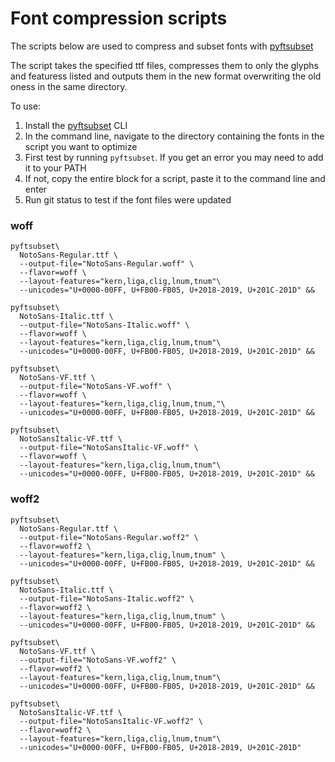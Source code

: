 # Font compression scripts

The scripts below are used to compress and subset fonts with [pyftsubset](https://rsms.me/fonttools-docs/subset.html)

The script takes the specified ttf files, compresses them to only the glyphs  and featuress listed and outputs them in the new format overwriting the old oness in the same directory.

To use:
1. Install the [pyftsubset](https://rsms.me/fonttools-docs/subset.html) CLI
2. In the command line, navigate to the directory containing the fonts in the script you want to optimize
3. First test by running `pyftsubset`. If you get an error you may need to add it to your PATH
4. If not, copy the entire block for a script, paste it to the command line and enter
5. Run git status to test if the font files were updated


### woff

```
pyftsubset\
  NotoSans-Regular.ttf \
  --output-file="NotoSans-Regular.woff" \
  --flavor=woff \
  --layout-features="kern,liga,clig,lnum,tnum"\
  --unicodes="U+0000-00FF, U+FB00-FB05, U+2018-2019, U+201C-201D" &&

pyftsubset\
  NotoSans-Italic.ttf \
  --output-file="NotoSans-Italic.woff" \
  --flavor=woff \
  --layout-features="kern,liga,clig,lnum,tnum"\
  --unicodes="U+0000-00FF, U+FB00-FB05, U+2018-2019, U+201C-201D" &&

pyftsubset\
  NotoSans-VF.ttf \
  --output-file="NotoSans-VF.woff" \
  --flavor=woff \
  --layout-features="kern,liga,clig,lnum,tnum,"\
  --unicodes="U+0000-00FF, U+FB00-FB05, U+2018-2019, U+201C-201D" &&

pyftsubset\
  NotoSansItalic-VF.ttf \
  --output-file="NotoSansItalic-VF.woff" \
  --flavor=woff \
  --layout-features="kern,liga,clig,lnum,tnum"\
  --unicodes="U+0000-00FF, U+FB00-FB05, U+2018-2019, U+201C-201D" &&
```

### woff2

```
pyftsubset\
  NotoSans-Regular.ttf \
  --output-file="NotoSans-Regular.woff2" \
  --flavor=woff2 \
  --layout-features="kern,liga,clig,lnum,tnum" \
  --unicodes="U+0000-00FF, U+FB00-FB05, U+2018-2019, U+201C-201D" &&

pyftsubset\
  NotoSans-Italic.ttf \
  --output-file="NotoSans-Italic.woff2" \
  --flavor=woff2 \
  --layout-features="kern,liga,clig,lnum,tnum" \
  --unicodes="U+0000-00FF, U+FB00-FB05, U+2018-2019, U+201C-201D" &&

pyftsubset\
  NotoSans-VF.ttf \
  --output-file="NotoSans-VF.woff2" \
  --flavor=woff2 \
  --layout-features="kern,liga,clig,lnum,tnum"\
  --unicodes="U+0000-00FF, U+FB00-FB05, U+2018-2019, U+201C-201D" &&

pyftsubset\
  NotoSansItalic-VF.ttf \
  --output-file="NotoSansItalic-VF.woff2" \
  --flavor=woff2 \
  --layout-features="kern,liga,clig,lnum,tnum"\
  --unicodes="U+0000-00FF, U+FB00-FB05, U+2018-2019, U+201C-201D"
```
